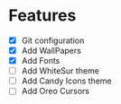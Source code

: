 # Features

- [x] Git configuration
- [x] Add WallPapers
- [x] Add Fonts
- [ ] Add WhiteSur theme
- [ ] Add Candy Icons theme
- [ ] Add Oreo Cursors
